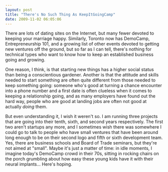 ```yaml
---
layout: post
title: "There's No Such Thing As KeepItGoingCamp"
date: 2009-11-02 06:05:06
---
```

There are lots of dating sites on the Internet, but many fewer devoted to keeping your marriage happy. Similarly, Toronto now has DemoCamp, Entrepreneurship 101, and a growing list of other events devoted to getting new ventures off the ground, but so far as I can tell, there's nothing for technical types who want to know how to keep an established business going and growing.

One reason, I think, is that starting new things has a higher social status than being a conscientious gardener. Another is that the attitude and skills needed to start something are often quite different from those needed to keep something going: someone who's good at turning a chance encounter into a phone number and a first date is often clueless when it comes to keeping a relationship going, and as many employers have found out the hard way, people who are good at landing jobs are often not good at actually <em>doing</em> them.

But even understanding it, I wish it weren't so. I am running three projects that are going into their tenth, sixth, and second years respectively. The first two aren't startups any more, and I sometimes wish there was somewhere I could go to talk to people who have small ventures that have been around long enough to be on their second logo and fifth or sixth development team.  Yes, there are business schools and Board of Trade seminars, but they're not aimed at "small". Maybe it's just a matter of time: in idle moments, I imagine today's DemoCamp crowd in their 70s, sitting in rocking chairs on the porch grumbling about how easy these young kids have it with their neural implants...  Here's hoping.
